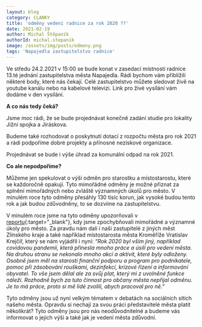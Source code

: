 ```yaml
---
layout: blog
category: CLANKY
title: 'odměny vedení radnice za rok 2020 ??'
date: 2021-02-19
author: Michal Štěpaník
authorId: michal.stepanik
image: /assets/img/posts/odmeny.png
tags: 'Napajedla zastupitelstvo radnice'
---
```


Ve středu 24.2.2021 v 15:00 se bude konat v zasedací místnosti radnice 13.té jednání zastupitelstva města Napajedla. Rádi bychom vám přiblížili některé body, které nás čekají. Celé zastupitelstvo můžete sledovat živě na youtube kanálu nebo na kabelové televizi. Link pro živé vysílání vám dodáme v den vysílání.

**A co nás tedy čeká?**

Jsme moc rádi, že se bude projednávat konečně zadání studie pro lokality Jižní spojka a Jiráskova.

Budeme také rozhodovat o poskytnutí dotací z rozpočtu města pro rok 2021 a rádi podpoříme dobré projekty a přínosné neziskové organizace.

Projednávat se bude i výše úhrad za komunální odpad na rok 2021.

**Co ale nepodpoříme?**

Můžeme jen spekulovat o výši odměn pro starostku a místostarostu, které se každoročně opakují. Tyto mimořádné odměny je možné přiznat za splnění mimořádných nebo zvláště významných úkolů pro město. V minulém roce tyto odměny přesáhly 130 tisíc korun, jak vysoké budou tento rok a jak budou zdůvodněny, to se dozvíme na zastupitelstvu.

V minulém roce jsme na tyto odměny upozorňovali v [reportu](https://napajedla.pirati.cz/aktuality/shrnuti-8-zastupitelstvo.html){:target="_blank"}, kdy jsme zpochybňovali mimořádné a významné úkoly pro město. 
Za pravdu nám dali i naši zastupitelé z jiných měst Zlínského kraje a také například místostarosta města Kroměříže Vratislav Krejčíř, který se nám vyjádřil i nyní:
*“Rok 2020 byl vším jiný, například covidovou pandemií, která přinesla mnoho práce a úsilí pro vedení města. Na druhou stranu se nekonalo mnoho akcí a aktivit, které byly odloženy. Osobně jsem měl na starosti finanční podporu a program pro podnikatele, pomoc při zásobování rouškami, dezinfekcí, krizové řízení a informování obyvatel. To vše jsem dělal ale za svůj plat, který mi z uvolněné funkce náleží. Rozhodně bych za tuto činnost pro občany města nepřijal odměnu. Je to má práce, proto si mě lidé zvolili, abych pracoval pro ně.”*

Tyto odměny jsou už nyní velkým tématem v debatách na sociálních sítích našeho města. Opravdu si nechají za svou práci představitelé města platit několikrát? Tyto odměny jsou pro nás neodůvodnitelné a budeme vás informovat o jejich výši a také jak je vedení města zdůvodní.

